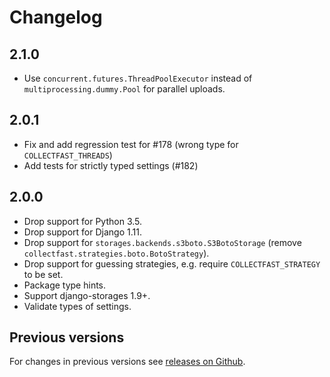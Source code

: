 # Changelog

## 2.1.0

- Use `concurrent.futures.ThreadPoolExecutor` instead of
  `multiprocessing.dummy.Pool` for parallel uploads.

## 2.0.1

- Fix and add regression test for #178 (wrong type for `COLLECTFAST_THREADS`)
- Add tests for strictly typed settings (#182)

## 2.0.0

- Drop support for Python 3.5.
- Drop support for Django 1.11.
- Drop support for `storages.backends.s3boto.S3BotoStorage` (remove
  `collectfast.strategies.boto.BotoStrategy`).
- Drop support for guessing strategies, e.g. require
  `COLLECTFAST_STRATEGY` to be set.
- Package type hints.
- Support django-storages 1.9+.
- Validate types of settings.

## Previous versions

For changes in previous versions see [releases on Github][releases].

[releases]: https://github.com/antonagestam/collectfast/releases

